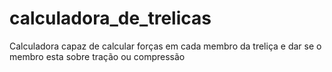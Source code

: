 # calculadora_de_trelicas
Calculadora capaz de calcular forças em cada membro da treliça e dar se o membro esta sobre tração ou compressão
